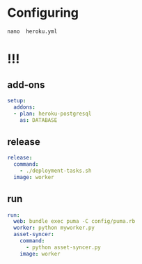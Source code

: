# Configuring
`nano  heroku.yml`

# !!!

## add-ons
```yaml
setup:
  addons:
  - plan: heroku-postgresql
    as: DATABASE
```


## release
```yaml
release:
  command:
    - ./deployment-tasks.sh
  image: worker
```


## run
```yaml
run:
  web: bundle exec puma -C config/puma.rb
  worker: python myworker.py
  asset-syncer:
    command:
      - python asset-syncer.py
    image: worker
```
